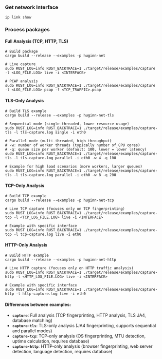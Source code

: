 ###  Get network Interface
```
ip link show
```

### Process packages

#### Full Analysis (TCP, HTTP, TLS)
```
# Build package
cargo build --release --examples -p huginn-net

# Live capture
sudo RUST_LOG=info RUST_BACKTRACE=1 ./target/release/examples/capture -l <LOG_FILE.LOG> live -i <INTERFACE>                       

# PCAP analysis
sudo RUST_LOG=info RUST_BACKTRACE=1 ./target/release/examples/capture -l <LOG_FILE.LOG> pcap -f <TCP_TRAFFIC>.pcap
```

#### TLS-Only Analysis
```
# Build TLS example
cargo build --release --examples -p huginn-net-tls

# Sequential mode (single-threaded, lower resource usage)
sudo RUST_LOG=info RUST_BACKTRACE=1 ./target/release/examples/capture-tls -l tls-capture.log single -i eth0

# Parallel mode (multi-threaded, high throughput)
# -w: number of worker threads (typically number of CPU cores)
# -q: queue size per worker (default: 100, lower = lower latency)
sudo RUST_LOG=info RUST_BACKTRACE=1 ./target/release/examples/capture-tls -l tls-capture.log parallel -i eth0 -w 4 -q 100

# Example for high load scenarios (more workers, larger queues)
sudo RUST_LOG=info RUST_BACKTRACE=1 ./target/release/examples/capture-tls -l tls-capture.log parallel -i eth0 -w 8 -q 200
```

#### TCP-Only Analysis
```
# Build TCP example
cargo build --release --examples -p huginn-net-tcp

# Live TCP capture (focuses only on TCP fingerprinting)
sudo RUST_LOG=info RUST_BACKTRACE=1 ./target/release/examples/capture-tcp -l <TCP_LOG_FILE.LOG> live -i <INTERFACE>

# Example with specific interface
sudo RUST_LOG=info RUST_BACKTRACE=1 ./target/release/examples/capture-tcp -l tcp-capture.log live -i eth0
```

#### HTTP-Only Analysis
```
# Build HTTP example
cargo build --release --examples -p huginn-net-http

# Live HTTP capture (focuses only on HTTP traffic analysis)
sudo RUST_LOG=info RUST_BACKTRACE=1 ./target/release/examples/capture-http -l <HTTP_LOG_FILE.LOG> live -i <INTERFACE>

# Example with specific interface
sudo RUST_LOG=info RUST_BACKTRACE=1 ./target/release/examples/capture-http -l http-capture.log live -i eth0
```

#### Differences between examples:
- **`capture`**: Full analysis (TCP fingerprinting, HTTP analysis, TLS JA4, database matching)
- **`capture-tls`**: TLS-only analysis (JA4 fingerprinting, supports sequential and parallel modes)
- **`capture-tcp`**: TCP-only analysis (OS fingerprinting, MTU detection, uptime calculation, requires database)
- **`capture-http`**: HTTP-only analysis (browser fingerprinting, web server detection, language detection, requires database)
